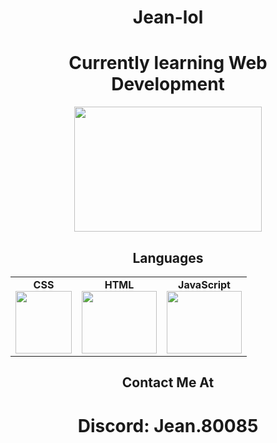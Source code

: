 <div align="center">
<h1> Jean-lol </h1>
<h1>Currently learning Web Development</h1>

<img src="https://github.com/user-attachments/assets/b0baf81d-6768-4b14-bca7-5f39fe584b18" width="300" height="200" />

## Languages

<p align="center">
  <table>
    <tr>
      <td align="center">
        <strong>CSS</strong>
        <br>
        <img src="https://github.com/user-attachments/assets/c3aec04d-277f-47d0-98e3-89b42ede54bd" width="90" height="100" />
      </td>
      <td align="center">
        <strong>HTML</strong>
        <br>
        <img src="https://github.com/user-attachments/assets/707f23d7-5c1a-4be9-bc28-fb270d404766" width="120" height="100" />
      </td>
      <td align="center">
        <strong>JavaScript</strong>
        <br>
        <img src="https://github.com/user-attachments/assets/643a72bc-8a2e-4346-a5e2-7b11f882dfae" width="120" height="100" />
      </td>
    </tr>
  </table>
</p>


## Contact Me At
<h1>Discord: Jean.80085</h1>
